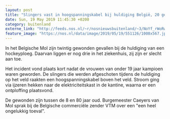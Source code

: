 ```yaml
---
layout: post
title: "Slingers vast in hoogspanningskabel bij huldiging België, 20 gewonden"
date: Sun, 19 May 2019 11:45:30 +0200
category: buitenland
externe_link: "http://feeds.nos.nl/~r/nosnieuwsbuitenland/~3/NoYf_rWoRww/2285377"
feature_image: "https://nos.nl/data/image/2019/05/19/551126/1008x567.jpg"
---
```


<p>In het Belgische Mol zijn twintig gewonden gevallen bij de huldiging van een hockeyploeg. Daarvan liggen er nog drie in het ziekenhuis, zij zijn er slecht aan toe.</p>
<p>Het incident vond plaats kort nadat de vrouwen van onder 19 jaar kampioen waren geworden. De slingers die werden afgeschoten tijdens de huldiging op het veld raakten een hoogspanningskabel boven het veld. Stroom ging via ijzeren hekken naar de elektriciteitskast in de kantine, waarna er een ontploffing plaatsvond.</p>
<p>De gewonden zijn tussen de 8 en 80 jaar oud. Burgemeester Caeyers van Mol sprak bij de Belgische commerciële zender VTM over een "een heel ongelukkig toeval".</p><img src="http://feeds.feedburner.com/~r/nosnieuwsbuitenland/~4/NoYf_rWoRww" height="1" width="1" alt=""/>
